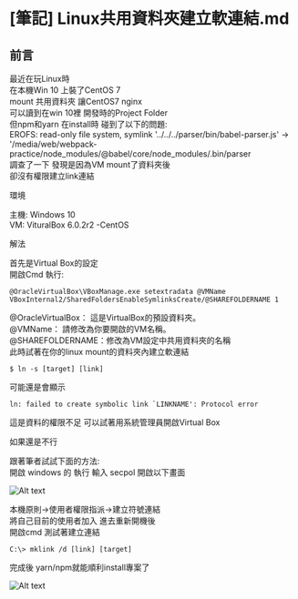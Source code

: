 # [筆記] Linux共用資料夾建立軟連結.md

## 前言

最近在玩Linux時  
在本機Win 10 上裝了CentOS 7  
mount 共用資料夾 讓CentOS7 nginx  
可以讀到在win 10裡 開發時的Project Folder  
但npm和yarn 在install時 碰到了以下的問題:  
EROFS: read-only file system, symlink '../../../parser/bin/babel-parser.js' -> '/media/web/webpack-practice/node_modules/@babel/core/node_modules/.bin/parser  
調查了一下 發現是因為VM mount了資料夾後  
卻沒有權限建立link連結   

環境

主機: Windows 10  
VM: VituralBox 6.0.2r2 -CentOS  

解法

首先是Virtual Box的設定  
開啟Cmd 執行:  
```
@OracleVirtualBox\VBoxManage.exe setextradata @VMName VBoxInternal2/SharedFoldersEnableSymlinksCreate/@SHAREFOLDERNAME 1  
```
@OracleVirtualBox： 這是VirtualBox的預設資料夾。  
@VMName： 請修改為你要開啟的VM名稱。  
@SHAREFOLDERNAME：修改為VM設定中共用資料夾的名稱  
此時試著在你的linux mount的資料夾內建立軟連結  

    $ ln -s [target] [link]  

可能還是會顯示  

    ln: failed to create symbolic link `LINKNAME': Protocol error  

這是資料的權限不足 可以試著用系統管理員開啟Virtual Box  

如果還是不行  

跟著筆者試試下面的方法:  
開啟 windows 的 執行 輸入 secpol 開啟以下畫面  

![Alt text](/img/07481bf27739f6f4d6c323465d3c56e0-1.png)

本機原則->使用者權限指派->建立符號連結  
將自己目前的使用者加入 進去重新開機後  
開啟cmd 測試著建立連結  

    C:\> mklink /d [link] [target]

完成後 yarn/npm就能順利install專案了  

![Alt text](/img/07481bf27739f6f4d6c323465d3c56e0-2.png)
